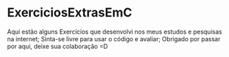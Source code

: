 # ExerciciosExtrasEmC
Aqui estão alguns Exercícios que desenvolvi nos meus estudos e pesquisas na internet;
Sinta-se livre para usar o código e avaliar;
Obrigado por passar por aqui, deixe sua colaboração =D
